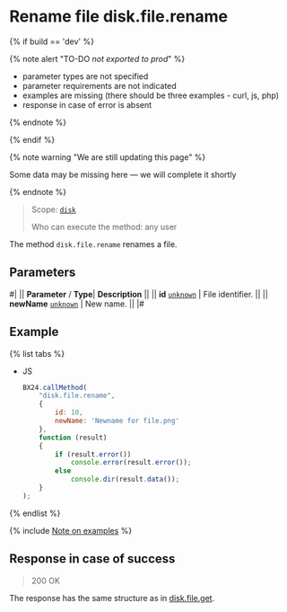 # Rename file disk.file.rename

{% if build == 'dev' %}

{% note alert "TO-DO _not exported to prod_" %}

- parameter types are not specified
- parameter requirements are not indicated
- examples are missing (there should be three examples - curl, js, php)
- response in case of error is absent

{% endnote %}

{% endif %}

{% note warning "We are still updating this page" %}

Some data may be missing here — we will complete it shortly

{% endnote %}

> Scope: [`disk`](../../scopes/permissions.md)
>
> Who can execute the method: any user

The method `disk.file.rename` renames a file.

## Parameters

#|
||  **Parameter** / **Type**| **Description** ||
|| **id**
[`unknown`](../../data-types.md) | File identifier. ||
|| **newName**
[`unknown`](../../data-types.md) | New name. ||
|#

## Example

{% list tabs %}

- JS

    ```js
    BX24.callMethod(
        "disk.file.rename",
        {
            id: 10,
            newName: 'Newname for file.png'
        },
        function (result)
        {
            if (result.error())
                console.error(result.error());
            else
                console.dir(result.data());
        }
    );
    ```

{% endlist %}

{% include [Note on examples](../../../_includes/examples.md) %}

## Response in case of success

> 200 OK

The response has the same structure as in [disk.file.get](./disk-file-get.md).